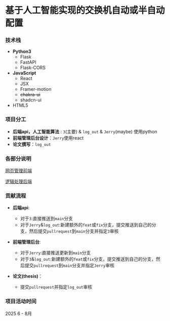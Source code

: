 # 基于人工智能实现的交换机自动或半自动配置

### 技术栈
- **Python3**
  - Flask 
  - FastAPI
  - Flask-CORS
- **JavaScript**
  - React
  - JSX
  - Framer-motion
  - ~~chakra-ui~~
  - shadcn-ui
- HTML5

### 项目分工
- **后端api，人工智能算法** : `3`(主要) & `log_out` & `Jerry`(maybe) 使用python
- **前端管理后台设计**：`Jerry`使用react 
- **论文撰写**：`log_out`

### 各部分说明

[网页管理前端](https://github.com/Jerryplusy/AI-powered-switches/blob/main/src/frontend/README.md)

[逻辑处理后端](https://github.com/Jerryplusy/AI-powered-switches/blob/main/src/backend/README.md)

### 贡献流程

- **后端api**:
    - 对于`3`:直接推送到`main`分支
    - 对于`Jerry`&`log_out`:新建额外的`feat`或`fix`分支，提交推送到自己的分支，然后提交`pullrequest`到`main`分支并指定`3`审核

- **前端管理后台**:
    - 对于`Jerry`:直接推送更新到`main`分支
    - 对于`3`&`log_out`:新建额外的`feat`或`fix`分支，提交推送到自己的分支，然后提交`pullrequest`到`main`分支并指定`Jerry`审核

- **论文(thesis)**：
    - 提交`pullrequest`并指定`log_out`审核
### 项目活动时间
2025 6 - 8月

